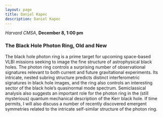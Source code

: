 ```yaml
---
layout: page
title: Daniel Kapec 
description: Daniel Kapec 
---
```


*Harvard CMSA*, **December 8, 1:00 pm**

### The Black Hole Photon Ring, Old and New

The black hole photon ring is a prime target for upcoming space-based VLBI
missions seeking to image the fine structure of astrophysical black holes. The
photon ring controls a surprising number of observational signatures relevant to
both current and future gravitational experiments. Its intricate, nested subring
structure predicts distinct interferometric signatures in black hole images, and
the ring also controls an interesting sector of the black hole’s quasinormal
mode spectrum. Semiclassical analysis also suggests an important role for the
photon ring in the (still mysterious) quantum mechanical description of the Kerr
black hole. If time permits, I will also discuss a number of recently discovered
emergent symmetries related to the intricate self-similar structure of the
photon ring.
